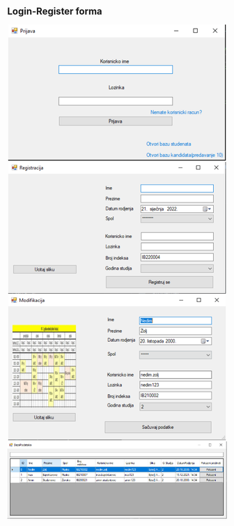 ## Login-Register forma

<p align="center">
  <img width="500px" src="Login - Register Forma\images\prijava.png" /><br>
  <img width="500px" src="Login - Register Forma\images\registracija.png" /><br>
  <img width="500px" src="Login - Register Forma\images\modifikacija.png" /><br>
  <img width="800px" src="Login - Register Forma\images\bazaPodataka.png" /><br>
</p>
